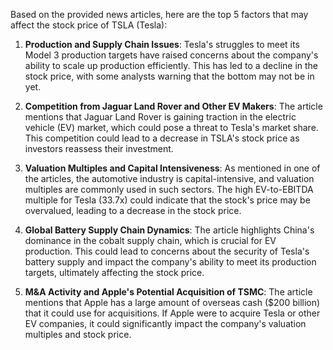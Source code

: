 Based on the provided news articles, here are the top 5 factors that may affect the stock price of TSLA (Tesla):

1. **Production and Supply Chain Issues**: Tesla's struggles to meet its Model 3 production targets have raised concerns about the company's ability to scale up production efficiently. This has led to a decline in the stock price, with some analysts warning that the bottom may not be in yet.

2. **Competition from Jaguar Land Rover and Other EV Makers**: The article mentions that Jaguar Land Rover is gaining traction in the electric vehicle (EV) market, which could pose a threat to Tesla's market share. This competition could lead to a decrease in TSLA's stock price as investors reassess their investment.

3. **Valuation Multiples and Capital Intensiveness**: As mentioned in one of the articles, the automotive industry is capital-intensive, and valuation multiples are commonly used in such sectors. The high EV-to-EBITDA multiple for Tesla (33.7x) could indicate that the stock's price may be overvalued, leading to a decrease in the stock price.

4. **Global Battery Supply Chain Dynamics**: The article highlights China's dominance in the cobalt supply chain, which is crucial for EV production. This could lead to concerns about the security of Tesla's battery supply and impact the company's ability to meet its production targets, ultimately affecting the stock price.

5. **M&A Activity and Apple's Potential Acquisition of TSMC**: The article mentions that Apple has a large amount of overseas cash ($200 billion) that it could use for acquisitions. If Apple were to acquire Tesla or other EV companies, it could significantly impact the company's valuation multiples and stock price.